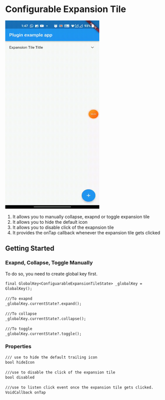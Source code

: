 # Configurable Expansion Tile

<img src="configurable_expansion_tile.gif" width="300" height="600">

1.  It allows you to manually collapse, exapnd or toggle expansion tile
2.  It allows you to hide the default icon
3.  It allows you to disable click of the exapnsion tile
4.  It provides the onTap callback whenever the expansion tile gets clicked

## Getting Started

### Exapnd, Collapse, Toggle Manually
To do so, you need to create global key first.
```
final GlobalKey<ConfiguarableExpansionTileState> _globalKey = GlobalKey();

///To exapnd 
_globalKey.currentState?.expand();

///To collapse
_globalKey.currentState?.collapse();

///To toggle
_globalKey.currentState?.toggle();
```

### Properties
```
/// use to hide the default trailing icon
bool hideIcon

///use to disable the click of the expansion tile
bool disabled

///use to listen click event once the expansion tile gets clicked.
VoidCallback onTap
```


